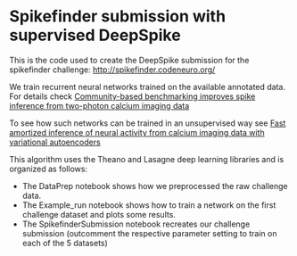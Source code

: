 # Spikefinder submission with supervised DeepSpike

This is the code used to create the DeepSpike submission for the spikefinder challenge: http://spikefinder.codeneuro.org/

We train recurrent neural networks trained on the available annotated data. 
For details check [Community-based benchmarking improves spike inference from two-photon calcium imaging data](https://www.biorxiv.org/content/early/2017/08/18/177956)

To see how such networks can be trained in an unsupervised way see [Fast amortized inference of neural activity from calcium imaging data with variational autoencoders](https://arxiv.org/abs/1711.01846)

This algorithm uses the Theano and Lasagne deep learning libraries and is organized as follows:

  * The DataPrep notebook shows how we preprocessed the raw challenge data.
  * The Example_run notebook shows how to train a network on the first challenge dataset and plots some results.
  * The SpikefinderSubmission notebook recreates our challenge submission (outcomment the respective parameter setting to train on each of the 5 datasets)

